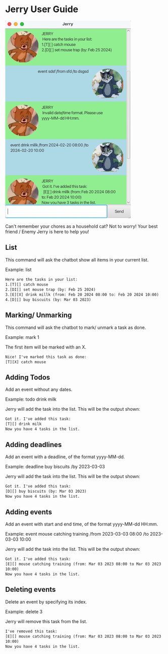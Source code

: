 # Jerry User Guide

![Screenshot of Jerry Chatbot](Ui.png)

Can't remember your chores as a household cat? Not to worry! Your best friend / Enemy Jerry is here to help you!



## List

This command will ask the chatbot show all items in your current list.

Example: list
```
Here are the tasks in your list:
1.[T][] catch mouse
2.[DI[] set mouse trap (by: Feb 25 2024)
3.[E][X] drink millk (from: Feb 20 2024 08:00 to: Feb 20 2024 10:00)
4.[D][] buy biscuits (by: Mar 03 2023)
```


## Marking/ Unmarking

This command will ask the chatbot to mark/ unmark a task as done.

Example: mark 1

The first item will be marked with an X.
```
Nice! I've marked this task as done:
[T][X] catch mouse
```

## Adding Todos

Add an event without any dates.

Example: todo drink milk

Jerry will add the task into the list. This will be the output shown:

```
Got it. I've added this task:
[T][] drink milk
Now you have 4 tasks in the list.
```

## Adding deadlines

Add an event with a deadline, of the format yyyy-MM-dd.

Example: deadline buy biscuits /by 2023-03-03

Jerry will add the task into the list. This will be the output shown:

```
Got it. I've added this task:
[D][] buy biscuits (by: Mar 03 2023)
Now you have 4 tasks in the list.
```

## Adding events

Add an event with start and end time, of the format yyyy-MM-dd HH:mm.

Example: event mouse catching training /from 2023-03-03 08:00 /to 2023-03-03 10:00

Jerry will add the task into the list. This will be the output shown:

```
Got it. I've added this task:
[E][] mouse catching training (from: Mar 03 2023 08:00 to Mar 03 2023 10:00)
Now you have 4 tasks in the list.
```

## Deleting events

Delete an event by specifying its index.

Example: delete 3

Jerry will remove this task from the list.

```
I've removed this task:
[E][] mouse catching training (from: Mar 03 2023 08:00 to Mar 03 2023 10:00)
Now you have 4 tasks in the list.
```